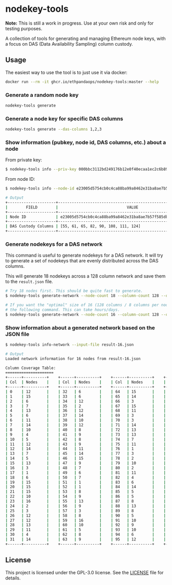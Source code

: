 # nodekey-tools

**Note:** This is still a work in progress. Use at your own risk and only for testing purposes.

A collection of tools for generating and managing Ethereum node keys, with a focus on DAS (Data Availability Sampling) column custody.

## Usage

The easiest way to use the tool is to just use it via docker:

```bash
docker run --rm -it ghcr.io/ethpandaops/nodekey-tools:master --help
```

### Generate a random node key

```bash
nodekey-tools generate
```

### Generate a node key for specific DAS columns

```bash
nodekey-tools generate --das-columns 1,2,3
```

### Show information (pubkey, node id, DAS columns, etc.) about a node

From private key:

```bash
$ nodekey-tools info --priv-key 000bbc3112bd249176b12e0f40ecaa1ec2c6b89e8b6d9cd244e609693a891b7b
```

From node ID:

```bash
$ nodekey-tools info --node-id e23005d5754cb0c4ca88ba99a8462e31ba8ae7b57f585db73a4b0dacd2415c1b --custody-column-count 8

# Output
+---------------------+------------------------------------------------------------------+
|        FIELD        |                              VALUE                               |
+---------------------+------------------------------------------------------------------+
| Node ID             | e23005d5754cb0c4ca88ba99a8462e31ba8ae7b57f585db73a4b0dacd2415c1b |
+---------------------+------------------------------------------------------------------+
| DAS Custody Columns | [55, 61, 65, 82, 90, 108, 111, 124]                              |
+---------------------+------------------------------------------------------------------+

```


### Generate nodekeys for a DAS network

This command is useful to generate nodekeys for a DAS network. It will try to generate a set of nodekeys that are evenly distributed across the DAS columns.

This will generate 18 nodekeys across a 128 column network and save them to the `result.json` file.

```bash
# Try 18 nodes first. This should be quite fast to generate.
$ nodekey-tools generate-network --node-count 18 --column-count 128 --output-file result-18.json

# If you want the "optimal" size of 16 (128 columns / 8 columns per node) then you can run
# the following command. This can take hours/days.
$ nodekey-tools generate-network --node-count 16 --column-count 128 --output-file result-16.json
```

### Show information about a generated network based on the JSON file

```bash
$ nodekey-tools info-network --input-file result-16.json

# Output
Loaded network information for 16 nodes from result-16.json

Column Coverage Table:
=====================
+------+----------+    +------+----------+    +------+----------+    +------+----------+
| Col  | Nodes    |    | Col  | Nodes    |    | Col  | Nodes    |    | Col  | Nodes    |
+------+----------+    +------+----------+    +------+----------+    +------+----------+
| 0    | 12       |    | 32   | 6        |    | 64   | 15       |    | 96   | 16       |
| 1    | 15       |    | 33   | 6        |    | 65   | 14       |    | 97   | 7        |
| 2    | 6        |    | 34   | 12       |    | 66   | 3        |    | 98   | 9        |
| 3    | 7        |    | 35   | 2        |    | 67   | 15       |    | 99   | 4        |
| 4    | 13       |    | 36   | 12       |    | 68   | 11       |    | 100  | 16       |
| 5    | 6        |    | 37   | 14       |    | 69   | 3        |    | 101  | 2        |
| 6    | 11       |    | 38   | 10       |    | 70   | 3        |    | 102  | 16       |
| 7    | 14       |    | 39   | 12       |    | 71   | 14       |    | 103  | 1        |
| 8    | 10       |    | 40   | 8        |    | 72   | 13       |    | 104  | 16       |
| 9    | 4        |    | 41   | 9        |    | 73   | 13       |    | 105  | 4        |
| 10   | 5        |    | 42   | 8        |    | 74   | 7        |    | 106  | 16       |
| 11   | 12       |    | 43   | 9        |    | 75   | 11       |    | 107  | 2        |
| 12   | 14       |    | 44   | 11       |    | 76   | 1        |    | 108  | 13       |
| 13   | 7        |    | 45   | 14       |    | 77   | 3        |    | 109  | 11       |
| 14   | 5        |    | 46   | 15       |    | 78   | 2        |    | 110  | 11       |
| 15   | 13       |    | 47   | 9        |    | 79   | 10       |    | 111  | 5        |
| 16   | 3        |    | 48   | 7        |    | 80   | 2        |    | 112  | 10       |
| 17   | 1        |    | 49   | 6        |    | 81   | 11       |    | 113  | 1        |
| 18   | 6        |    | 50   | 7        |    | 82   | 4        |    | 114  | 2        |
| 19   | 15       |    | 51   | 1        |    | 83   | 6        |    | 115  | 3        |
| 20   | 15       |    | 52   | 1        |    | 84   | 14       |    | 116  | 4        |
| 21   | 15       |    | 53   | 8        |    | 85   | 5        |    | 117  | 1        |
| 22   | 10       |    | 54   | 9        |    | 86   | 5        |    | 118  | 1        |
| 23   | 16       |    | 55   | 13       |    | 87   | 8        |    | 119  | 7        |
| 24   | 2        |    | 56   | 9        |    | 88   | 13       |    | 120  | 8        |
| 25   | 3        |    | 57   | 3        |    | 89   | 8        |    | 121  | 7        |
| 26   | 12       |    | 58   | 8        |    | 90   | 5        |    | 122  | 2        |
| 27   | 12       |    | 59   | 16       |    | 91   | 10       |    | 123  | 4        |
| 28   | 13       |    | 60   | 10       |    | 92   | 9        |    | 124  | 15       |
| 29   | 11       |    | 61   | 5        |    | 93   | 10       |    | 125  | 4        |
| 30   | 4        |    | 62   | 8        |    | 94   | 6        |    | 126  | 5        |
| 31   | 14       |    | 63   | 9        |    | 95   | 12       |    | 127  | 16       |
+------+----------+    +------+----------+    +------+----------+    +------+----------+
```

## License

This project is licensed under the GPL-3.0 license. See the [LICENSE](LICENSE) file for details.
